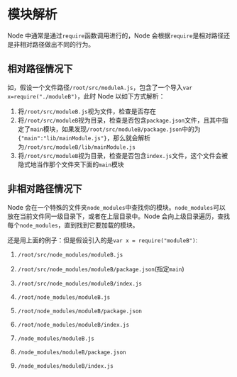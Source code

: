 # 模块解析

Node 中通常是通过`require`函数调用进行的，Node 会根据`require`是相对路径还是非相对路径做出不同的行为。

## 相对路径情况下

如，假设一个文件路径`/root/src/moduleA.js`，包含了一个导入`var x=require("./moduleB")`，此时 Node 以如下方式解析：

1. 将`/root/src/moduleB.js`视为文件，检查是否存在
2. 将`/root/src/moduleB`视为目录，检查是否包含`package.json`文件，且其中指定了`main`模块，如果发现`/root/src/moduleB/package.json`中的为`{"main":"lib/mainModule.js"}`，那么就会解析为`/root/src/moduleB/lib/mainModule.js`
3. 将`/root/src/moduleB`视为目录，检查是否包含`index.js`文件，这个文件会被隐式地当作那个文件夹下面的`main`模块

## 非相对路径情况下

Node 会在一个特殊的文件夹`node_modules`中查找你的模块。`node_modules`可以放在当前文件同一级目录下，或者在上层目录中。Node 会向上级目录遍历，查找每个`node_modules`，直到找到它要加载的模块。

还是用上面的例子：但是假设引入的是`var x = require("moduleB")`:

1. `/root/src/node_modules/moduleB.js`
2. `/root/src/node_modules/moduleB/package.json`(指定`main`)
3. `/root/src/node_modules/moduleB/index.js`

4. `/root/node_modules/moduleB.js`
5. `/root/node_modules/moduleB/package.json`
6. `/root/node_modules/moduleB/index.js`

7. `/node_modules/moduleB.js`
8. `/node_modules/moduleB/package.json`
9. `/node_modules/moduleB/index.js`


